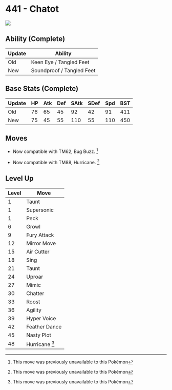 # 441 - Chatot
![][441]

## Ability (Complete)

Update | Ability
---    | ---
Old    | Keen Eye / Tangled Feet
New    | Soundproof / Tangled Feet

## Base Stats (Complete)

Update | HP | Atk | Def | SAtk | SDef | Spd | BST
---    | ---| --- | --- | ---  | ---  | --- | ---
Old    | 76 |  65 |  45 |  92  |  42  |  91  |  411
New    | 75 |  45 |  55 |  110  |  55  |  110  |  450

## Moves

 - Now compatible with TM62, Bug Buzz. [^1]

 - Now compatible with TM88, Hurricane. [^1]

## Level Up

Level | Move
---   | ---
  1   | Taunt
  1   | Supersonic
  1   | Peck
  6   | Growl
  9   | Fury Attack
 12   | Mirror Move
 15   | Air Cutter
 18   | Sing
 21   | Taunt
 24   | Uproar
 27   | Mimic
 30   | Chatter
 33   | Roost
 36   | Agility
 39   | Hyper Voice
 42   | Feather Dance
 45   | Nasty Plot
 48   | Hurricane [^1]




[^1]: This move was previously unavailable to this Pokémon

[441]: ../img/pokemon/441.png
